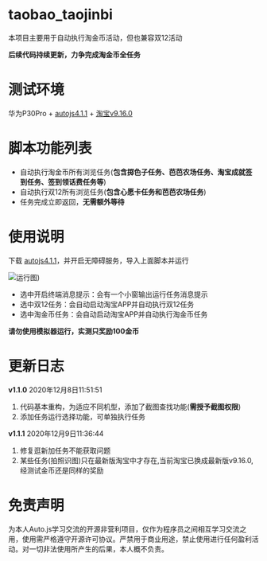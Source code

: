 # taobao_taojinbi
本项目主要用于自动执行淘金币活动，但也兼容双12活动

**后续代码持续更新，力争完成淘金币全任务**

# 测试环境
华为P30Pro + [autojs4.1.1](https://share.weiyun.com/owu3tBNr) + [淘宝v9.16.0](https://www.wandoujia.com/apps/32267/history)

# 脚本功能列表
 - 自动执行淘金币所有浏览任务(**包含掷色子任务、芭芭农场任务、淘宝成就签到任务、签到领话费任务等**)
 - 自动执行双12所有浏览任务(**包含心愿卡任务和芭芭农场任务**)
 - 任务完成立即返回，**无需额外等待**
 

# 使用说明

 下载 [autojs4.1.1](https://share.weiyun.com/owu3tBNr)，并开启无障碍服务，导入上面脚本并运行
 
![运行图)](https://img-blog.csdnimg.cn/20201208150156786.jpg)

 - 选中开启终端消息提示：会有一个小窗输出运行任务消息提示 
 - 选中双12任务：会自动启动淘宝APP并自动执行双12任务
 -  选中淘金币任务：会自动启动淘宝APP并自动执行淘金币任务
 
  **请勿使用模拟器运行，实测只奖励100金币**
 

# 更新日志
**v1.1.0** 2020年12月8日11:51:51
1. 代码基本重构，为适应不同机型，添加了截图查找功能(**需授予截图权限**)
2. 添加任务运行选择功能，可单独执行任务

**v1.1.1** 2020年12月9日11:36:44
1. 修复逛新加任务不能获取问题 
3. 某些任务(拍照识图)只在最新版淘宝中才存在,当前淘宝已换成最新版v9.16.0,经测试金币还是同样的奖励


# 免责声明
为本人Auto.js学习交流的开源非营利项目，仅作为程序员之间相互学习交流之用，使用需严格遵守开源许可协议。严禁用于商业用途，禁止使用进行任何盈利活动。对一切非法使用所产生的后果，本人概不负责。
